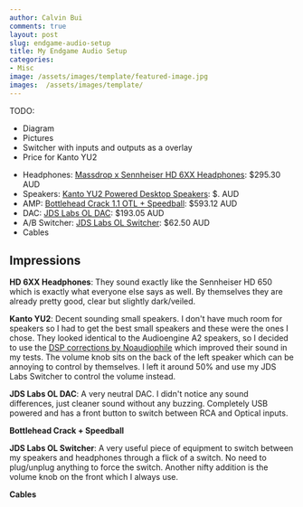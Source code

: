 ```yaml
---
author: Calvin Bui
comments: true
layout: post
slug: endgame-audio-setup
title: My Endgame Audio Setup
categories:
- Misc
image: /assets/images/template/featured-image.jpg
images:  /assets/images/template/
---
```


TODO:

* Diagram
* Pictures
* Switcher with inputs and outputs as a overlay
* Price for Kanto YU2

<!-- more -->

* Headphones: [Massdrop x Sennheiser HD 6XX Headphones](https://www.massdrop.com/buy/massdrop-sennheiser-hd6xx): $295.30 AUD
* Speakers: [Kanto YU2 Powered Desktop Speakers](https://www.amazon.com/Kanto-YU2GW-Powered-Desktop-Speakers/dp/B00GMPDA9K): $. AUD
* AMP: [Bottlehead Crack 1.1 OTL + Speedball](http://bottlehead.com/product/crack-otl-headphone-amplifier-kit/): $593.12 AUD
* DAC: [JDS Labs OL DAC](https://www.jdslabs.com/products/176/ol-dac/): $193.05 AUD
* A/B Switcher: [JDS Labs OL Switcher](https://www.jdslabs.com/products/177/ol-switcher/): $62.50 AUD
* Cables

## Impressions

**HD 6XX Headphones**: They sound exactly like the Sennheiser HD 650 which is exactly what everyone else says as well. By themselves they are already pretty good, clear but slightly dark/veiled.

**Kanto YU2**: Decent sounding small speakers. I don't have much room for speakers so I had to get the best small speakers and these were the ones I chose. They looked identical to the Audioengine A2 speakers, so I decided to use the [DSP corrections by Noaudiophile](http://noaudiophile.com/DSP_Corrections/AudioEngine_A2_Plus.php) which improved their sound in my tests. The volume knob sits on the back of the left speaker which can be annoying to control by themselves. I left it around 50% and use my JDS Labs Switcher to control the volume instead.

**JDS Labs OL DAC**: A very neutral DAC. I didn't notice any sound differences, just cleaner sound without any buzzing. Completely USB powered and has a front button to switch between RCA and Optical inputs.

**Bottlehead Crack + Speedball**

**JDS Labs OL Switcher**: A very useful piece of equipment to switch between my speakers and headphones through a flick of a switch. No need to plug/unplug anything to force the switch. Another nifty addition is the volume knob on the front which I always use.

**Cables**
